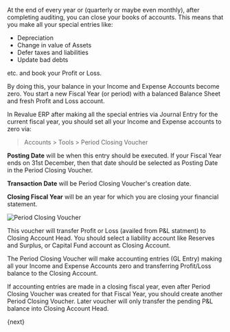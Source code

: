 At the end of every year or (quarterly or maybe even monthly), after completing auditing, you can close your books of accounts. This means that you make all your special entries like:

  * Depreciation
  * Change in value of Assets
  * Defer taxes and liabilities
  * Update bad debts

etc. and book your Profit or Loss.

By doing this, your balance in your Income and Expense Accounts become zero. You start a new Fiscal Year (or period) with a balanced Balance Sheet and fresh Profit and Loss account.

In Revalue ERP after making all the special entries via Journal Entry for the current fiscal year, you should set all your Income and Expense accounts to zero via:

> Accounts > Tools > Period Closing Voucher

**Posting Date** will be when this entry should be executed. If your Fiscal Year ends on 31st December, then that date should be selected as Posting Date in the Period Closing Voucher.

**Transaction Date** will be Period Closing Voucher's creation date.

**Closing Fiscal Year** will be an year for which you are closing your financial statement.

<img class="screenshot" alt="Period Closing Voucher" src="{{docs_base_url}}/assets/img/accounts/period-closing-voucher.png">

This voucher will transfer Profit or Loss (availed from P&L statment) to Closing Account Head. You should select a liability account like Reserves and Surplus, or Capital Fund account as Closing Account.

The Period Closing Voucher will make accounting entries (GL Entry) making all your Income and Expense Accounts zero and transferring Profit/Loss balance to the Closing Account.

<div class=well>If accounting entries are made in a closing fiscal year, even after Period Closing Voucher was created for that Fiscal Year, you should create another Period Closing Voucher. Later voucher will only transfer the pending P&L balance into Closing Account Head.</div>

{next}
